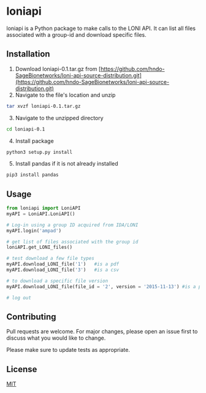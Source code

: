 # loniapi

loniapi is a Python package to make calls to the LONI API. It can list all files associated with a group-id and download specific files.

## Installation

1. Download loniapi-0.1.tar.gz from [https://github.com/hndo-SageBionetworks/loni-api-source-distribution.git](https://github.com/hndo-SageBionetworks/loni-api-source-distribution.git)
2. Navigate to the file's location and unzip
```bash
tar xvzf loniapi-0.1.tar.gz 
``` 
3. Navigate to the unzipped directory
```bash
cd loniapi-0.1
```
4. Install package
```bash
python3 setup.py install
```
5. Install pandas if it is not already installed
```bash
pip3 install pandas
```

## Usage

```python
from loniapi import LoniAPI
myAPI = LoniAPI.LoniAPI()

# Log-in using a group ID acquired from IDA/LONI
myAPI.login('ampad')

# get list of files associated with the group id
loniAPI.get_LONI_files()

# test download a few file types 
myAPI.download_LONI_file('1')   #is a pdf
myAPI.download_LONI_file('3')   #is a csv

# to download a specific file version
myAPI.download_LONI_file(file_id = '2', version = '2015-11-13') #is a pdf

# log out

```

## Contributing
Pull requests are welcome. For major changes, please open an issue first to discuss what you would like to change.

Please make sure to update tests as appropriate.

## License
[MIT](https://choosealicense.com/licenses/mit/)
